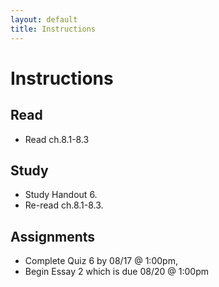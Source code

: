 ```yaml
---
layout: default
title: Instructions
---
```


# Instructions #


## Read
+ Read ch.8.1-8.3

## Study
+ Study Handout 6. 
+ Re-read ch.8.1-8.3.


## Assignments

+ Complete Quiz 6 by 08/17 @ 1:00pm,
+ Begin Essay 2 which is due 08/20 @ 1:00pm